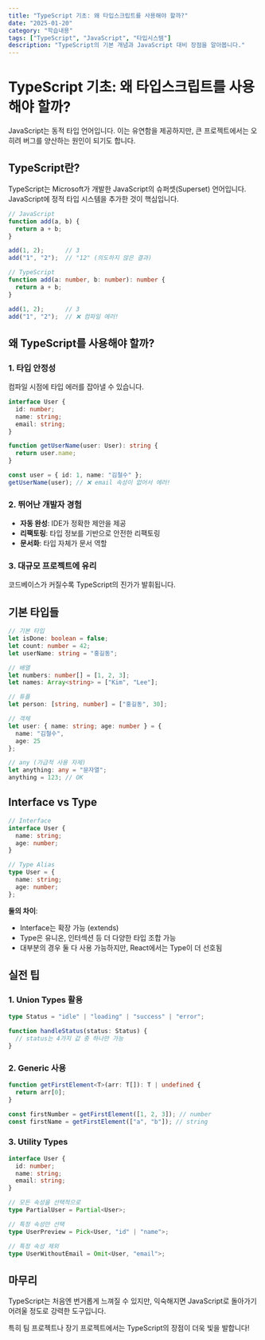 ```yaml
---
title: "TypeScript 기초: 왜 타입스크립트를 사용해야 할까?"
date: "2025-01-20"
category: "학습내용"
tags: ["TypeScript", "JavaScript", "타입시스템"]
description: "TypeScript의 기본 개념과 JavaScript 대비 장점을 알아봅니다."
---
```


# TypeScript 기초: 왜 타입스크립트를 사용해야 할까?

JavaScript는 동적 타입 언어입니다. 이는 유연함을 제공하지만, 큰 프로젝트에서는 오히려 버그를 양산하는 원인이 되기도 합니다.

## TypeScript란?

TypeScript는 Microsoft가 개발한 JavaScript의 슈퍼셋(Superset) 언어입니다. JavaScript에 정적 타입 시스템을 추가한 것이 핵심입니다.

```typescript
// JavaScript
function add(a, b) {
  return a + b;
}

add(1, 2);      // 3
add("1", "2");  // "12" (의도하지 않은 결과)

// TypeScript
function add(a: number, b: number): number {
  return a + b;
}

add(1, 2);      // 3
add("1", "2");  // ❌ 컴파일 에러!
```

## 왜 TypeScript를 사용해야 할까?

### 1. 타입 안정성

컴파일 시점에 타입 에러를 잡아낼 수 있습니다.

```typescript
interface User {
  id: number;
  name: string;
  email: string;
}

function getUserName(user: User): string {
  return user.name;
}

const user = { id: 1, name: "김철수" };
getUserName(user); // ❌ email 속성이 없어서 에러!
```

### 2. 뛰어난 개발자 경험

- **자동 완성**: IDE가 정확한 제안을 제공
- **리팩토링**: 타입 정보를 기반으로 안전한 리팩토링
- **문서화**: 타입 자체가 문서 역할

### 3. 대규모 프로젝트에 유리

코드베이스가 커질수록 TypeScript의 진가가 발휘됩니다.

## 기본 타입들

```typescript
// 기본 타입
let isDone: boolean = false;
let count: number = 42;
let userName: string = "홍길동";

// 배열
let numbers: number[] = [1, 2, 3];
let names: Array<string> = ["Kim", "Lee"];

// 튜플
let person: [string, number] = ["홍길동", 30];

// 객체
let user: { name: string; age: number } = {
  name: "김철수",
  age: 25
};

// any (가급적 사용 자제)
let anything: any = "문자열";
anything = 123; // OK
```

## Interface vs Type

```typescript
// Interface
interface User {
  name: string;
  age: number;
}

// Type Alias
type User = {
  name: string;
  age: number;
};
```

**둘의 차이**:
- Interface는 확장 가능 (extends)
- Type은 유니온, 인터섹션 등 더 다양한 타입 조합 가능
- 대부분의 경우 둘 다 사용 가능하지만, React에서는 Type이 더 선호됨

## 실전 팁

### 1. Union Types 활용

```typescript
type Status = "idle" | "loading" | "success" | "error";

function handleStatus(status: Status) {
  // status는 4가지 값 중 하나만 가능
}
```

### 2. Generic 사용

```typescript
function getFirstElement<T>(arr: T[]): T | undefined {
  return arr[0];
}

const firstNumber = getFirstElement([1, 2, 3]); // number
const firstName = getFirstElement(["a", "b"]); // string
```

### 3. Utility Types

```typescript
interface User {
  id: number;
  name: string;
  email: string;
}

// 모든 속성을 선택적으로
type PartialUser = Partial<User>;

// 특정 속성만 선택
type UserPreview = Pick<User, "id" | "name">;

// 특정 속성 제외
type UserWithoutEmail = Omit<User, "email">;
```

## 마무리

TypeScript는 처음엔 번거롭게 느껴질 수 있지만, 익숙해지면 JavaScript로 돌아가기 어려울 정도로 강력한 도구입니다.

특히 팀 프로젝트나 장기 프로젝트에서는 TypeScript의 장점이 더욱 빛을 발합니다!
